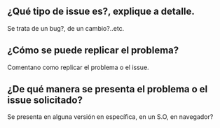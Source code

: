 ## ¿Qué tipo de issue es?, explique a detalle.
Se trata de un bug?, de un cambio?..etc.
## ¿Cómo se puede replicar el problema?
  Comentano como replicar el problema o el issue.
## ¿De qué manera se presenta el problema o el issue solicitado?
  Se presenta en alguna versión en específica, en un S.O, en navegador?
